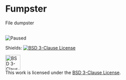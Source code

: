 # Fumpster
File dumpster <br><br>

![Paused](https://img.shields.io/badge/status-Frozen%20🥶-ADD8E6?style=for-the-badge&logo=github) <br>

Shields: [![BSD 3-Clause License][bsd-shield]][bsd]

[bsd]: https://opensource.org/licenses/BSD-3-Clause
[bsd-shield]: https://img.shields.io/badge/License-BSD%203--Clause-blue.svg

<a rel="license" href="https://spdx.org/licenses/BSD-3-Clause.html"><img alt="BSD 3-Clause License" height=47px style="border-width:0" src="https://simpleicons.org/icons/bsd.svg" /></a><br>This work is licensed under the <a rel="license" href="https://opensource.org/licenses/BSD-3-Clause">BSD 3-Clause License</a>.
